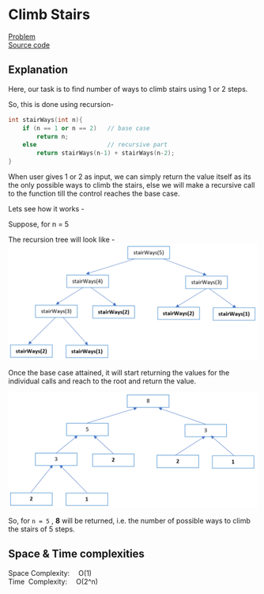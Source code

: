 
# Climb Stairs
[Problem](https://github.com/dscnsec/DSC-NSEC-Algorithms/blob/master/3.%20Recursion/climb_stairs/climb_stairs.md)  
[Source code](https://github.com/dscnsec/DSC-NSEC-Algorithms/blob/master/3.%20Recursion/climb_stairs/%5BCPP%5Dclimb_stairs_csubhradipta.cpp)  
## Explanation
Here, our task is to find number of ways to climb stairs using 1 or 2 steps. 

So, this is done using recursion-
```cpp
int stairWays(int n){
	if (n == 1 or n == 2)	// base case
		return n;
	else					// recursive part
		return stairWays(n-1) + stairWays(n-2);	
}
```

When user gives 1 or 2 as input, we can simply return the value itself as its the only possible ways to climb the stairs, else we will make a recursive call to the function till the control reaches the base case.

Lets see how it works -

Suppose, for n = 5

The recursion tree will look like -
![climbstairs1](images/climbstairs1.png)  
 
Once the base case attained, it will start returning the values for the individual calls and reach to the root and return the value.

![climbstairs2](images/climbstairs2.png)   

So, for ``n = 5`` , **8** will be returned, i.e. the number of possible ways to climb the stairs of 5 steps.  

## Space & Time complexities
Space Complexity: &emsp;O(1)  
Time &nbsp;Complexity: &emsp;O(2^n)

